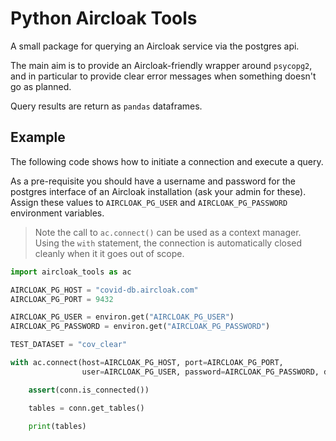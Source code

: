 # Python Aircloak Tools

A small package for querying an Aircloak service via the postgres api. 

The main aim is to provide an Aircloak-friendly wrapper around `psycopg2`, and in particular to
provide clear error messages when something doesn't go as planned. 

Query results are return as `pandas` dataframes. 


## Example

The following code shows how to initiate a connection and execute a query.

As a pre-requisite you should have a username and password for the postgres interface of an
Aircloak installation (ask your admin for these). Assign these values to `AIRCLOAK_PG_USER`
and `AIRCLOAK_PG_PASSWORD` environment variables. 

> Note the call to ``ac.connect()`` can be used as a context manager. Using the ``with`` statement, the connection 
> is automatically closed cleanly when it it goes out of scope.

```python
import aircloak_tools as ac

AIRCLOAK_PG_HOST = "covid-db.aircloak.com"
AIRCLOAK_PG_PORT = 9432

AIRCLOAK_PG_USER = environ.get("AIRCLOAK_PG_USER")
AIRCLOAK_PG_PASSWORD = environ.get("AIRCLOAK_PG_PASSWORD")

TEST_DATASET = "cov_clear"

with ac.connect(host=AIRCLOAK_PG_HOST, port=AIRCLOAK_PG_PORT,
                user=AIRCLOAK_PG_USER, password=AIRCLOAK_PG_PASSWORD, dataset=TEST_DATASET) as conn:

    assert(conn.is_connected())

    tables = conn.get_tables()

    print(tables)
```
